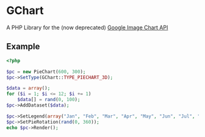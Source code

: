 GChart
======

A PHP Library for the (now deprecated) [Google Image Chart API](https://developers.google.com/chart/image/)

Example
-------

```php
<?php

$pc = new PieChart(600, 300);
$pc->SetType(GChart::TYPE_PIECHART_3D);

$data = array();
for ($i = 1; $i <= 12; $i += 1)
	$data[] = rand(0, 100);
$pc->AddDataset($data);

$pc->SetLegend(array("Jan", "Feb", "Mar", "Apr", "May", "Jun", "Jul", "Aug", "Sep", "Oct", "Nov", "Dec"));
$pc->SetPieRotation(rand(0, 360));
echo $pc->Render();
```